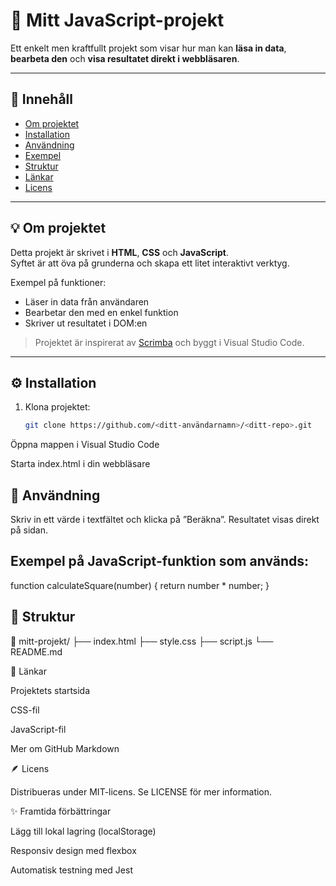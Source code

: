 
# 🚀 Mitt JavaScript-projekt

Ett enkelt men kraftfullt projekt som visar hur man kan **läsa in data**, **bearbeta den** och **visa resultatet direkt i webbläsaren**.

---

## 📁 Innehåll

- [Om projektet](#-om-projektet)
- [Installation](#-installation)
- [Användning](#-användning)
- [Exempel](#-exempel)
- [Struktur](#-struktur)
- [Länkar](#-länkar)
- [Licens](#-licens)

---

## 💡 Om projektet

Detta projekt är skrivet i **HTML**, **CSS** och **JavaScript**.  
Syftet är att öva på grunderna och skapa ett litet interaktivt verktyg.  

Exempel på funktioner:
- Läser in data från användaren
- Bearbetar den med en enkel funktion
- Skriver ut resultatet i DOM:en

> Projektet är inspirerat av [Scrimba](https://scrimba.com) och byggt i Visual Studio Code.

---

## ⚙️ Installation

1. Klona projektet:
   ```bash
   git clone https://github.com/<ditt-användarnamn>/<ditt-repo>.git


Öppna mappen i Visual Studio Code

Starta index.html i din webbläsare

## 🧠 Användning  

Skriv in ett värde i textfältet och klicka på ”Beräkna”.
Resultatet visas direkt på sidan.

## Exempel på JavaScript-funktion som används:  

function calculateSquare(number) {
  return number * number;
}

## 🧩 Struktur  
📂 mitt-projekt/
├── index.html
├── style.css
├── script.js
└── README.md

🔗 Länkar

Projektets startsida

CSS-fil

JavaScript-fil

Mer om GitHub Markdown

🪶 Licens

Distribueras under MIT-licens.
Se LICENSE
 för mer information.

✨ Framtida förbättringar

 Lägg till lokal lagring (localStorage)

 Responsiv design med flexbox

 Automatisk testning med Jest
